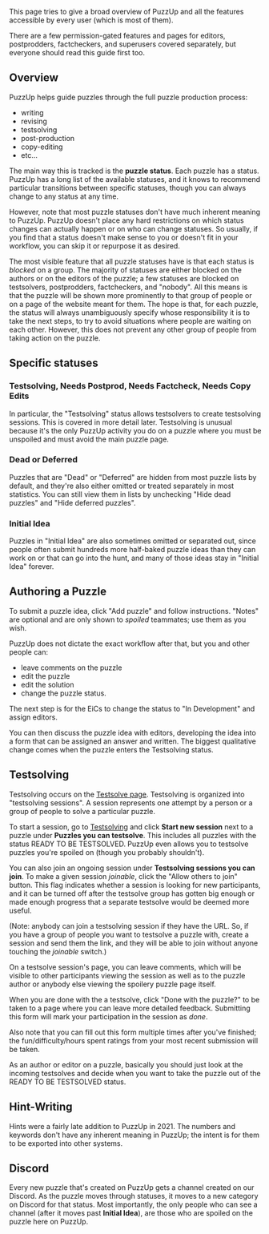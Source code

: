 This page tries to give a broad overview of PuzzUp and all the features accessible by every user (which is most of them).

There are a few permission-gated features and pages for editors, postprodders, factcheckers, and superusers covered separately, but everyone should read this guide first too.

## Overview

PuzzUp helps guide puzzles through the full puzzle production process:

* writing
* revising
* testsolving
* post-production
* copy-editing
* etc…

The main way this is tracked is the **puzzle status**. Each puzzle has a status. PuzzUp has a long list of the available statuses, and it knows to recommend particular transitions between specific statuses, though you can always change to any status at any time.

However, note that most puzzle statuses don't have much inherent meaning to PuzzUp. PuzzUp doesn't place any hard restrictions on which status changes can actually happen or on who can change statuses. So usually, if you find that a status doesn't make sense to you or doesn't fit in your workflow, you can skip it or repurpose it as desired.

The most visible feature that all puzzle statuses have is that each status is *blocked* on a group. The majority of statuses are either blocked on the authors or on the editors of the puzzle; a few statuses are blocked on testsolvers, postprodders, factcheckers, and "nobody". All this means is that the puzzle will be shown more prominently to that group of people or on a page of the website meant for them. The hope is that, for each puzzle, the status will always unambiguously specify whose responsibility it is to take the next steps, to try to avoid situations where people are waiting on each other. However, this does not prevent any other group of people from taking action on the puzzle.

## Specific statuses

### Testsolving, Needs Postprod, Needs Factcheck, Needs Copy Edits

In particular, the "Testsolving" status allows testsolvers to create testsolving sessions. This is covered in more detail later. Testsolving is unusual because it's the only PuzzUp activity you do on a puzzle where you must be unspoiled and must avoid the main puzzle page.

### Dead or Deferred

Puzzles that are "Dead" or "Deferred" are hidden from most puzzle lists by default, and they're also either omitted or treated separately in most statistics. You can still view them in lists by unchecking "Hide dead puzzles" and "Hide deferred puzzles".

### Initial Idea

Puzzles in "Initial Idea" are also sometimes omitted or separated out, since people often submit hundreds more half-baked puzzle ideas than they can work on or that can go into the hunt, and many of those ideas stay in "Initial Idea" forever.

## Authoring a Puzzle

To submit a puzzle idea, click "Add puzzle" and follow instructions. "Notes" are optional and are only shown to *spoiled* teammates; use them as you wish.

PuzzUp does not dictate the exact workflow after that, but you and other people can:

* leave comments on the puzzle
* edit the puzzle
* edit the solution
* change the puzzle status.

The next step is for the EiCs to change the status to "In Development" and assign editors.

You can then discuss the puzzle idea with editors, developing the idea into a form that can be assigned an answer and written. The biggest qualitative change comes when the puzzle enters the Testsolving status.

## Testsolving

Testsolving occurs on the [Testsolve page](/testsolve). Testsolving is organized into "testsolving sessions". A session represents one attempt by a person or a group of people to solve a particular puzzle.

To start a session, go to [Testsolving](/testsolve) and click **Start new session** next to a puzzle under **Puzzles you can testsolve**. This includes all puzzles with the status READY TO BE TESTSOLVED. PuzzUp even allows you to testsolve puzzles you're spoiled on (though you probably shouldn't).

You can also join an ongoing session under **Testsolving sessions you can join**. To make a given session *joinable*, click the "Allow others to join" button. This flag indicates whether a session is looking for new participants, and it can be turned off after the testsolve group has gotten big enough or made enough progress that a separate testsolve would be deemed more useful.

(Note: anybody can join a testsolving session if they have the URL. So, if you have a group of people you want to testsolve a puzzle with, create a session and send them the link, and they will be able to join without anyone touching the *joinable* switch.)

On a testsolve session's page, you can leave comments, which will be visible to other participants viewing the session as well as to the puzzle author or anybody else viewing the spoilery puzzle page itself.

When you are done with the a testsolve, click "Done with the puzzle?" to be taken to a page where you can leave more detailed feedback. Submitting this form will mark your participation in the session as *done*.

Also note that you can fill out this form multiple times after you've finished; the fun/difficulty/hours spent ratings from your most recent submission will be taken.

As an author or editor on a puzzle, basically you should just look at the incoming testsolves and decide when you want to take the puzzle out of the READY TO BE TESTSOLVED status.

## Hint-Writing

Hints were a fairly late addition to PuzzUp in 2021. The numbers and keywords don't have any inherent meaning in PuzzUp; the intent is for them to be exported into other systems.

## Discord

Every new puzzle that's created on PuzzUp gets a channel created on our Discord. As the puzzle moves through statuses, it moves to a new category on Discord for that status. Most importantly, the only people who can see a channel (after it moves past **Initial Idea**), are those who are spoiled on the puzzle here on PuzzUp.
